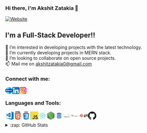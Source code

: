### Hi there, I'm Akshit Zatakia  👋

[![Website](https://img.shields.io/badge/-akshit--zatakia.github.io-red)](https://akshit-zatakia.github.io)

## I'm a Full-Stack Developer!!

 👀 I’m interested in developing projects with the latest technology.<br>
 🌱 I’m currently developing projects in MERN stack.<br>
 💞️ I’m looking to collaborate on open source projects.<br>
 📫 Mail me on akshitzatakia0@gmail.com <br> 


### Connect with me:

[<img align="left" alt="" width="22px" src="https://github.com/Akshit-Zatakia/Akshit-Zatakia/blob/main/assests/website.svg" />][website]
[<img align="left" alt="" width="22px" src="https://github.com/Akshit-Zatakia/Akshit-Zatakia/blob/main/assests/linkedin.svg" />][linkedin]
[<img align="left" alt="" width="22px" src="https://github.com/Akshit-Zatakia/Akshit-Zatakia/blob/main/assests/instagram.svg" />][instagram]

<br />

### Languages and Tools:

[<img align="left" alt="Visual Studio Code" width="26px" src="https://raw.githubusercontent.com/github/explore/80688e429a7d4ef2fca1e82350fe8e3517d3494d/topics/visual-studio-code/visual-studio-code.png" />][website]
[<img align="left" alt="HTML5" width="26px" src="https://raw.githubusercontent.com/github/explore/80688e429a7d4ef2fca1e82350fe8e3517d3494d/topics/html/html.png" />][website]
[<img align="left" alt="CSS3" width="26px" src="https://raw.githubusercontent.com/github/explore/80688e429a7d4ef2fca1e82350fe8e3517d3494d/topics/css/css.png" />][website]
[<img align="left" alt="JavaScript" width="26px" src="https://raw.githubusercontent.com/github/explore/80688e429a7d4ef2fca1e82350fe8e3517d3494d/topics/javascript/javascript.png" />][website]
[<img align="left" alt="React" width="26px" src="https://raw.githubusercontent.com/github/explore/80688e429a7d4ef2fca1e82350fe8e3517d3494d/topics/react/react.png" />][website]
[<img align="left" alt="Node.js" width="26px" src="https://raw.githubusercontent.com/github/explore/80688e429a7d4ef2fca1e82350fe8e3517d3494d/topics/nodejs/nodejs.png" />][website]
[<img align="left" alt="SQL" width="26px" src="https://raw.githubusercontent.com/github/explore/80688e429a7d4ef2fca1e82350fe8e3517d3494d/topics/sql/sql.png" />][website]
[<img align="left" alt="MySQL" width="26px" src="https://raw.githubusercontent.com/github/explore/80688e429a7d4ef2fca1e82350fe8e3517d3494d/topics/mysql/mysql.png" />][website]
[<img align="left" alt="MongoDB" width="26px" src="https://raw.githubusercontent.com/github/explore/80688e429a7d4ef2fca1e82350fe8e3517d3494d/topics/mongodb/mongodb.png" />][website]
[<img align="left" alt="Git" width="26px" src="https://raw.githubusercontent.com/github/explore/80688e429a7d4ef2fca1e82350fe8e3517d3494d/topics/git/git.png" />][website]
[<img align="left" alt="GitHub" width="26px" src="https://raw.githubusercontent.com/github/explore/78df643247d429f6cc873026c0622819ad797942/topics/github/github.png" />][website]

<br />
<br />


<details>
  <summary>:zap: GitHub Stats</summary>

  <img align="left" alt="Akshit GitHub Stats" src="https://github-readme-stats-codestackr.vercel.app/api?username=Akshit-Zatakia&show_icons=true&hide_border=true" />

</details>

[website]: https://akshit-zatakia.github.io/
[instagram]: https://www.instagram.com/invites/contact/?i=1hwg8aeuwom9f&utm_content=kw0asmz
[linkedin]: https://www.linkedin.com/in/akshit-zatakia-7504631b2/
